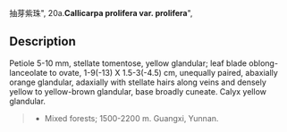 抽芽紫珠",
20a.**Callicarpa prolifera var. prolifera**",

## Description
Petiole 5-10 mm, stellate tomentose, yellow glandular; leaf blade oblong-lanceolate to ovate, 1-9(-13) X   1.5-3(-4.5) cm, unequally paired, abaxially orange glandular, adaxially with stellate hairs along veins and densely yellow to yellow-brown glandular, base broadly cuneate. Calyx yellow glandular.

> * Mixed forests; 1500-2200 m. Guangxi, Yunnan.
